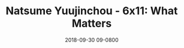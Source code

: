 ---
layout: entry.pug
title: "Natsume Yuujinchou - 6x11: What Matters"
date: 2018-09-30 09-0800
publishDate: 2018-12-31T00:00:00 -0800
broadcastDate: 2017-06-20 09-0800
categories: watchthroughs anime natsume-yuujinchou
draft: true
---